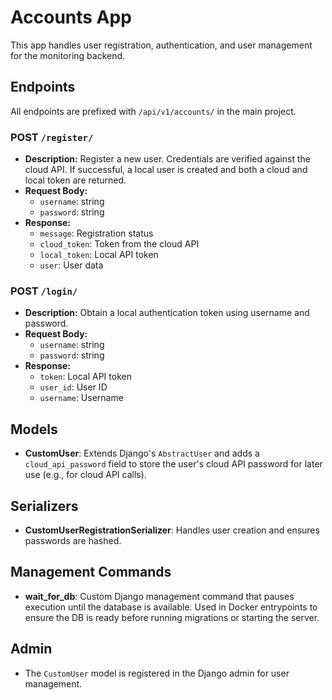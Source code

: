 # Accounts App

This app handles user registration, authentication, and user management for the monitoring backend.

## Endpoints

All endpoints are prefixed with `/api/v1/accounts/` in the main project.

### POST `/register/`

- **Description:** Register a new user. Credentials are verified against the cloud API. If successful, a local user is created and both a cloud and local token are returned.
- **Request Body:**
  - `username`: string
  - `password`: string
- **Response:**
  - `message`: Registration status
  - `cloud_token`: Token from the cloud API
  - `local_token`: Local API token
  - `user`: User data

### POST `/login/`

- **Description:** Obtain a local authentication token using username and password.
- **Request Body:**
  - `username`: string
  - `password`: string
- **Response:**
  - `token`: Local API token
  - `user_id`: User ID
  - `username`: Username

## Models

- **CustomUser**: Extends Django's `AbstractUser` and adds a `cloud_api_password` field to store the user's cloud API password for later use (e.g., for cloud API calls).

## Serializers

- **CustomUserRegistrationSerializer**: Handles user creation and ensures passwords are hashed.

## Management Commands

- **wait_for_db**: Custom Django management command that pauses execution until the database is available. Used in Docker entrypoints to ensure the DB is ready before running migrations or starting the server.

## Admin

- The `CustomUser` model is registered in the Django admin for user management.
